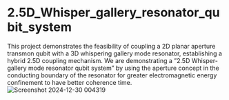 # 2.5D_Whisper_gallery_resonator_qubit_system
This project demonstrates the feasibility of coupling a 2D planar aperture transmon qubit with a 3D whispering gallery mode resonator, establishing a hybrid 2.5D coupling mechanism. We are demonstrating a ”2.5D Whisper-gallery mode resonator qubit system” by using the aperture concept in the conducting boundary of the resonator for greater electromagnetic energy confinement to have better coherence time.
![Screenshot 2024-12-30 004319](https://github.com/user-attachments/assets/0203f720-efec-49d2-ac8d-17fb9106b9a2)
